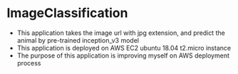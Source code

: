 # ImageClassification
* This application takes the image url with jpg extension, and predict the animal by pre-trained inception_v3 model
* This application is deployed on AWS EC2 ubuntu 18.04 t2.micro instance
* The purpose of this application is improving myself on AWS deployment process
